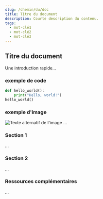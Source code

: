 ```yaml
---
slug: /chemin/du/doc
title: Titre du document
description: Courte description du contenu.
tags:
  - mot-clé1
  - mot-clé2
  - mot-clé3
---
```


## Titre du document

Une introduction rapide...

### exemple de code 

```python
def hello_world():
    print("Hello, world!")
hello_world()
```

### exemple d'image

![Texte alternatif de l'image](./img/mon_image.png)
...

### Section 1
...

### Section 2
...

### Ressources complémentaires
...